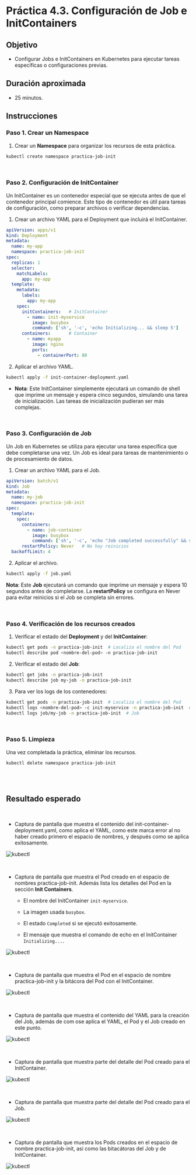 # Práctica 4.3. Configuración de Job e InitContainers

## Objetivo

- Configurar Jobs e InitContainers en Kubernetes para ejecutar tareas específicas o configuraciones previas.


## Duración aproximada

- 25 minutos.

## Instrucciones

### Paso 1. Crear un Namespace

1. Crear un **Namespace** para organizar los recursos de esta práctica.

```bash
kubectl create namespace practica-job-init
```

<br/>

### Paso 2. Configuración de InitContainer

Un InitContainer es un contenedor especial que se ejecuta antes de que el contenedor principal comience. Este tipo de contenedor es útil para tareas de configuración, como preparar archivos o verificar dependencias.

1. Crear un archivo YAML para el Deployment que incluirá el InitContainer.


```yaml
apiVersion: apps/v1
kind: Deployment
metadata:
  name: my-app
  namespace: practica-job-init
spec:
  replicas: 1
  selector:
    matchLabels:
      app: my-app
  template:
    metadata:
      labels:
        app: my-app
    spec:
      initContainers:   # InitContainer
        - name: init-myservice
          image: busybox
          command: ['sh', '-c', 'echo Initializing... && sleep 5']
      containers:       # Container 
        - name: myapp
          image: nginx
          ports:
            - containerPort: 80


```

2. Aplicar el archivo YAML.

```bash
kubectl apply -f init-container-deployment.yaml
```

- **Nota**: Este InitContainer simplemente ejecutará un comando de shell que imprime un mensaje y espera cinco segundos, simulando una tarea de inicialización. Las tareas de inicialización pudieran ser más complejas.


<br/> 

### Paso 3. Configuración de Job

Un Job en Kubernetes se utiliza para ejecutar una tarea específica que debe completarse una vez. Un Job es ideal para tareas de mantenimiento o de procesamiento de datos.

1. Crear un archivo YAML para el Job.

```yaml
apiVersion: batch/v1
kind: Job
metadata:
  name: my-job
  namespace: practica-job-init
spec:
  template:
    spec:
      containers:
        - name: job-container
          image: busybox
          command: ['sh', '-c', 'echo "Job completed successfully" && sleep 10']
      restartPolicy: Never   # No hay reinicios 
  backoffLimit: 4
```

2. Aplicar el archivo.

```bash
kubectl apply -f job.yaml
```

**Nota**: Este **Job** ejecutará un comando que imprime un mensaje y espera 10 segundos antes de completarse. La **restartPolicy** se configura en Never para evitar reinicios si el Job se completa sin errores.

<br/>

### Paso 4. Verificación de los recursos creados

1. Verificar el estado del **Deployment** y del **InitContainer**:

```bash
kubectl get pods -n practica-job-init  # Localiza el nombre del Pod
kubectl describe pod <nombre-del-pod> -n practica-job-init
```

2. Verificar el estado del **Job**:

```bash
kubectl get jobs -n practica-job-init
kubectl describe job my-job -n practica-job-init
```

3. Para ver los logs de los contenedores:

```bash
kubectl get pods -n practica-job-init  # Localiza el nombre del Pod
kubectl logs <nombre-del-pod> -c init-myservice -n practica-job-init  # InitContainer
kubectl logs job/my-job -n practica-job-init  # Job
```

<br/> 

### Paso 5. Limpieza 

Una vez completada la práctica, eliminar los recursos.

```bash
kubectl delete namespace practica-job-init
```

<br/><br/>

## Resultado esperado

<br/>

- Captura de pantalla que muestra el contenido del init-container-deployment.yaml, como aplica el YAML, como este marca error al no haber creado primero el espacio de nombres, y después como se aplica exitosamente.

![kubectl](../images/u4_3_1.png)


<br/>

- Captura de pantalla que muestra el Pod creado en el espacio de nombres practica-job-init. Además lista los detalles del Pod en la sección **Init Containers**.

    - El nombre del InitContainer `init-myservice`.
    
    - La imagen usada `busybox`.

    - El estado `Completed` si se ejecutó exitosamente.

    - El mensaje que muestra el comando de echo en el InitContainer `Initializing...`.

![kubectl](../images/u4_3_2.png)


<br/>

- Captura de pantalla que muestra el Pod en el espacio de nombre practica-job-init y la bitácora del Pod con el InitContainer.

![kubectl](../images/u4_3_3.png)


<br/>

- Captura de pantalla que muestra el contenido del YAML para la creación del Job, además de com ose aplica el YAML, el Pod y el Job creado en este punto.

![kubectl](../images/u4_3_4.png)

<br/>

- Captura de pantalla que muestra parte del detalle del Pod creado para el InitContainer.

![kubectl](../images/u4_3_5.png)


<br/>

- Captura de pantalla que muestra parte del detalle del Pod creado para el Job.

![kubectl](../images/u4_3_6.png)


<br/>

- Captura de pantalla que muestra los Pods creados en el espacio de nombre practica-job-init, así como las bitacátoras del Job y de InitContainer.

![kubectl](../images/u4_3_7.png)

